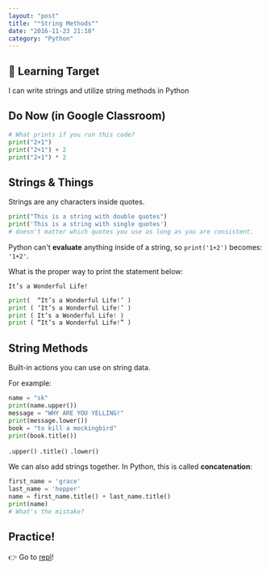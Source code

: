 ```yaml
---
layout: "post"
title: "❝String Methods❞"
date: "2016-11-23 21:10"
category: "Python"
---
```


## 🎯 Learning Target
I can write strings and utilize string methods in Python

## Do Now (in Google Classroom)
```python
# What prints if you run this code?
print("2+1")
print("2+1") + 2
print("2+1") * 2
```

## Strings & Things
Strings are any characters inside quotes.

```python
print("This is a string with double quotes")
print('This is a string with single quotes')
# doesn't matter which quotes you use as long as you are consistent.
```
Python can't **evaluate** anything inside of a string, so `print('1+2')` becomes: `'1+2'`.

What is the proper way to print the statement below:

`It’s a Wonderful Life!`

```python
print(  “It’s a Wonderful Life!’ )
print ( ‘It’s a Wonderful Life!’ )
print ( It’s a Wonderful Life! )
print ( “It’s a Wonderful Life!” )
```

## String Methods
Built-in actions you can use on string data.

For example:

```python
name = "sk"
print(name.upper())
message = "WHY ARE YOU YELLING!"
print(message.lower())
book = "to kill a mockingbird"
print(book.title())
```

`.upper()`
`.title()`
`.lower()`

We can also add strings together. In Python, this is called **concatenation**:

```python
first_name = 'grace'
last_name = 'hopper'
name = first_name.title() + last_name.title()
print(name)
# What's the mistake?
```

## Practice!
👉 Go to [repl](http://repl.it/)!
